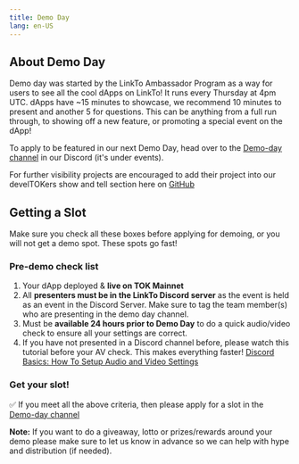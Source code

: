 ```yaml
---
title: Demo Day
lang: en-US
---
```


## About Demo Day

Demo day was started by the LinkTo Ambassador Program as a way for users to see all the cool dApps on LinkTo! It runs every Thursday at 4pm UTC.  dApps have ~15 minutes to showcase, we recommend 10 minutes to present and another 5 for questions. This can be anything from a full run through, to showing off a new feature, or promoting a special event on the dApp!


To apply to be featured in our next Demo Day, head over to the [Demo-day channel](https://discord.com/channels/667044843901681675/960493820674465883) in our Discord (it's under events). 

For further visibility projects are encouraged to add their project into our develTOKers show and tell section here on [GitHub](https://github.com/ethereum-TOKtimism/develTOKers/discussions/categories/show-and-tell)


## Getting a Slot

Make sure you check all these boxes before applying for demoing, or you will not get a demo spot. These spots go fast! 

### Pre-demo check list

1. Your dApp deployed & **live on TOK Mainnet** 
1. All **presenters must be in the LinkTo Discord server** as the event is held as an event in the Discord Server.  Make sure to tag the team member(s) who are presenting in the demo day channel.
1. Must be **available 24 hours prior to Demo Day** to do a quick audio/video check to ensure all your settings are correct. 
1. If you have not presented in a Discord channel before, please watch this tutorial before your AV check. This makes everything faster! [Discord Basics: How To Setup Audio and Video Settings](https://www.youtube.com/watch?v=fnMKZB6zTcQ)

### Get your slot!

✅ If you meet all the above criteria, then please apply for a slot in the [Demo-day channel](https://discord.com/channels/667044843901681675/960493820674465883)

**Note:** If you want to do a giveaway, lotto or prizes/rewards around your demo please make sure to let us know in advance so we can help with hype and distribution (if needed).
